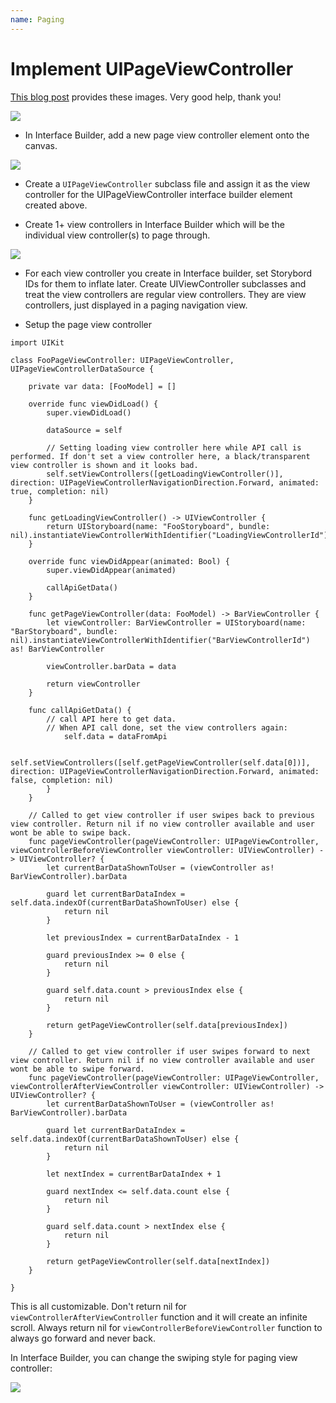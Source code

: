 ```yaml
---
name: Paging
---
```


# Implement UIPageViewController

[This blog post](https://spin.atomicobject.com/2015/12/23/swift-uipageviewcontroller-tutorial/) provides these images. Very good help, thank you!

![](/docs/images/uipageviewcontroller.gif)

* In Interface Builder, add a new page view controller element onto the canvas.

![](/docs/images/pageviewcontroller_canvas.png)

* Create a `UIPageViewController` subclass file and assign it as the view controller for the UIPageViewController interface builder element created above.

* Create 1+ view controllers in Interface Builder which will be the individual view controller(s) to page through.

![](/docs/images/page_controller_view_controllers.png)

* For each view controller you create in Interface builder, set Storybord IDs for them to inflate later. Create UIViewController subclasses and treat the view controllers are regular view controllers. They are view controllers, just displayed in a paging navigation view.

* Setup the page view controller

```
import UIKit

class FooPageViewController: UIPageViewController, UIPageViewControllerDataSource {    

    private var data: [FooModel] = []

    override func viewDidLoad() {
        super.viewDidLoad()

        dataSource = self

        // Setting loading view controller here while API call is performed. If don't set a view controller here, a black/transparent view controller is shown and it looks bad.
        self.setViewControllers([getLoadingViewController()], direction: UIPageViewControllerNavigationDirection.Forward, animated: true, completion: nil)
    }

    func getLoadingViewController() -> UIViewController {
        return UIStoryboard(name: "FooStoryboard", bundle: nil).instantiateViewControllerWithIdentifier("LoadingViewControllerId")
    }

    override func viewDidAppear(animated: Bool) {
        super.viewDidAppear(animated)

        callApiGetData()
    }

    func getPageViewController(data: FooModel) -> BarViewController {
        let viewController: BarViewController = UIStoryboard(name: "BarStoryboard", bundle: nil).instantiateViewControllerWithIdentifier("BarViewControllerId") as! BarViewController

        viewController.barData = data

        return viewController
    }

    func callApiGetData() {
        // call API here to get data.
        // When API call done, set the view controllers again:
            self.data = dataFromApi

            self.setViewControllers([self.getPageViewController(self.data[0])], direction: UIPageViewControllerNavigationDirection.Forward, animated: false, completion: nil)
        }
    }

    // Called to get view controller if user swipes back to previous view controller. Return nil if no view controller available and user wont be able to swipe back.
    func pageViewController(pageViewController: UIPageViewController, viewControllerBeforeViewController viewController: UIViewController) -> UIViewController? {
        let currentBarDataShownToUser = (viewController as! BarViewController).barData

        guard let currentBarDataIndex = self.data.indexOf(currentBarDataShownToUser) else {
            return nil
        }

        let previousIndex = currentBarDataIndex - 1

        guard previousIndex >= 0 else {
            return nil
        }

        guard self.data.count > previousIndex else {
            return nil
        }

        return getPageViewController(self.data[previousIndex])
    }

    // Called to get view controller if user swipes forward to next view controller. Return nil if no view controller available and user wont be able to swipe forward.
    func pageViewController(pageViewController: UIPageViewController, viewControllerAfterViewController viewController: UIViewController) -> UIViewController? {
        let currentBarDataShownToUser = (viewController as! BarViewController).barData

        guard let currentBarDataIndex = self.data.indexOf(currentBarDataShownToUser) else {
            return nil
        }

        let nextIndex = currentBarDataIndex + 1

        guard nextIndex <= self.data.count else {
            return nil
        }

        guard self.data.count > nextIndex else {
            return nil
        }

        return getPageViewController(self.data[nextIndex])
    }

}
```

This is all customizable. Don't return nil for `viewControllerAfterViewController` function and it will create an infinite scroll. Always return nil for `viewControllerBeforeViewController` function to always go forward and never back.

In Interface Builder, you can change the swiping style for paging view controller:

![](/docs/images/swipe_style_pageviewcontroller.png)
